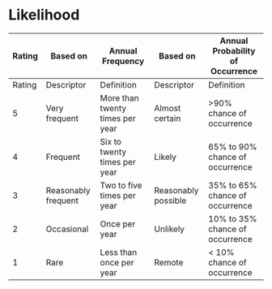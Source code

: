 # Likelihood




| Rating | Based on   | Annual Frequency | Based on | Annual Probability of Occurrence |
| ------ | ---------  | ---------------- | -------- | -------------------------------- |
| Rating | Descriptor |	Definition       |Descriptor|	Definition |
|5	     | Very frequent	|More than twenty times per year|	Almost certain|	>90% chance of occurrence|
|4       | Frequent   |	Six to twenty times per year|	Likely	|65% to 90% chance of occurrence|
|3       | Reasonably frequent	|Two to five times per year	|Reasonably possible	|35% to 65% chance of occurrence
|2       | Occasional |	Once per year|	Unlikely	|10% to 35% chance of occurrence|
|1       | Rare       |Less than once per year	|Remote	|< 10% chance of occurrence|
